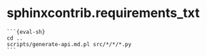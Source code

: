 # sphinxcontrib.requirements_txt

````{eval-rst}
```{eval-sh}
cd ..
scripts/generate-api.md.pl src/*/*/*.py
```
````
